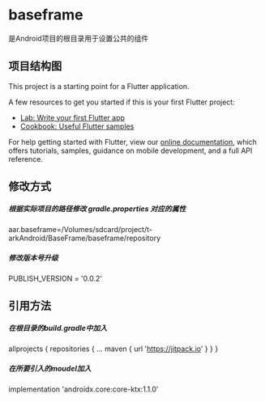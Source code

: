 # baseframe

是Android项目的根目录用于设置公共的组件

## 项目结构图

This project is a starting point for a Flutter application.

A few resources to get you started if this is your first Flutter project:

- [Lab: Write your first Flutter app](https://flutter.dev/docs/get-started/codelab)
- [Cookbook: Useful Flutter samples](https://flutter.dev/docs/cookbook)

For help getting started with Flutter, view our
[online documentation](https://flutter.dev/docs), which offers tutorials,
samples, guidance on mobile development, and a full API reference.

## 修改方式

##### 根据实际项目的路径修改 gradle.properties 对应的属性  
aar.baseframe=/Volumes/sdcard/project/t-arkAndroid/BaseFrame/baseframe/repository  
##### 修改版本号升级  
PUBLISH_VERSION = '0.0.2'

## 引用方法 
##### 在根目录的build.gradle中加入
allprojects {
        repositories {
            ...
            maven { url 'https://jitpack.io' }
        }
    }
##### 在所要引入的moudel加入
implementation 'androidx.core:core-ktx:1.1.0'

